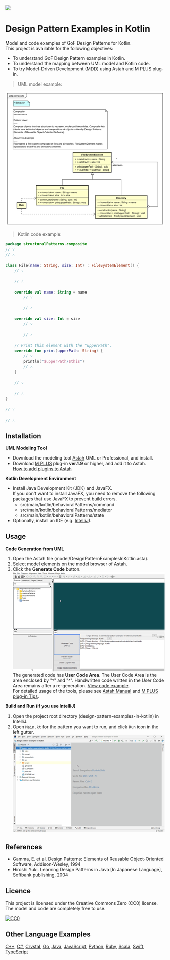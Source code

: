 [<img src="./screenshots/DiagramMap.svg">](https://raw.githubusercontent.com/takaakit/design-pattern-examples-in-kotlin/master/screenshots/DiagramMap.svg)

Design Pattern Examples in Kotlin
===

Model and code examples of GoF Design Patterns for Kotlin.  
This project is available for the following objectives:  

* To understand GoF Design Pattern examples in Kotlin.
* To understand the mapping between UML model and Kotlin code.
* To try Model-Driven Development (MDD) using Astah and M PLUS plug-in.

> UML model example:

![](screenshots/CompositePattern.svg "Composite Pattern")

<a id="code-example"></a>
> Kotlin code example:

```kotlin
package structuralPatterns.composite
// ˅
// ˄

class File(name: String, size: Int) : FileSystemElement() {
    // ˅
    
    // ˄

    override val name: String = name
        // ˅
        
        // ˄

    override val size: Int = size
        // ˅
        
        // ˄

    // Print this element with the "upperPath".
    override fun print(upperPath: String) {
        // ˅
        println("$upperPath/$this")
        // ˄
    }

    // ˅
    
    // ˄
}

// ˅

// ˄
```

Installation
------------
**UML Modeling Tool**
* Download the modeling tool [Astah](http://astah.net/download) UML or Professional, and install.  
* Download [M PLUS](https://sites.google.com/view/m-plus-plugin/download) plug-in **ver.1.9** or higher, and add it to Astah.  
  [How to add plugins to Astah](https://astahblog.com/2014/12/15/astah_plugins/)

**Kotlin Development Environment**
* Install Java Development Kit (JDK) and JavaFX.  
  If you don't want to install JavaFX, you need to remove the following packages that use JavaFX to prevent build errors.
  - src/main/kotlin/behavioralPatterns/command
  - src/main/kotlin/behavioralPatterns/mediator
  - src/main/kotlin/behavioralPatterns/state
* Optionally, install an IDE (e.g. [IntelliJ](https://www.jetbrains.com/idea/download/)).

Usage
-----
**Code Generation from UML**
  1. Open the Astah file (model/DesignPatternExamplesInKotlin.asta).
  2. Select model elements on the model browser of Astah.
  3. Click the **Generate Code** button.  
  ![](screenshots/GenerateCode.gif "Generate Code")  
  The generated code has **User Code Area**. The User Code Area is the area enclosed by "˅" and "˄". Handwritten code written in the User Code Area remains after a re-generation. [View code example](#code-example).  
  For detailed usage of the tools, please see [Astah Manual](http://astah.net/manual) and [M PLUS plug-in Tips](https://sites.google.com/view/m-plus-plugin-tips).

**Build and Run (if you use IntelliJ)**
  1. Open the project root directory (design-pattern-examples-in-kotlin) in IntelliJ.
  2. Open `Main.kt` for the pattern you want to run, and click `Run` icon in the left gutter.
     ![](screenshots/BuildAndRun.gif "Build and Run")  

References
----------
* Gamma, E. et al. Design Patterns: Elements of Reusable Object-Oriented Software, Addison-Wesley, 1994
* Hiroshi Yuki. Learning Design Patterns in Java [In Japanese Language], Softbank publishing, 2004

Licence
-------
This project is licensed under the Creative Commons Zero (CC0) license. The model and code are completely free to use.

[![CC0](http://i.creativecommons.org/p/zero/1.0/88x31.png "CC0")](http://creativecommons.org/publicdomain/zero/1.0/deed)

Other Language Examples
-----------------------
[C++](https://github.com/takaakit/design-pattern-examples-in-cpp), [C#](https://github.com/takaakit/design-pattern-examples-in-csharp), [Crystal](https://github.com/takaakit/design-pattern-examples-in-crystal), [Go](https://github.com/takaakit/design-pattern-examples-in-golang), [Java](https://github.com/takaakit/design-pattern-examples-in-java), [JavaScript](https://github.com/takaakit/design-pattern-examples-in-javascript), [Python](https://github.com/takaakit/design-pattern-examples-in-python), [Ruby](https://github.com/takaakit/design-pattern-examples-in-ruby), [Scala](https://github.com/takaakit/design-pattern-examples-in-scala), [Swift](https://github.com/takaakit/design-pattern-examples-in-swift), [TypeScript](https://github.com/takaakit/design-pattern-examples-in-typescript)
